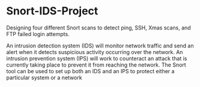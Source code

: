 # Snort-IDS-Project
Designing four different Snort scans to detect ping, SSH, Xmas scans, and FTP failed login attempts.

An intrusion detection system (IDS) will monitor network traffic and send an alert when it detects suspicious activity occurring over the network. An intrusion prevention system (IPS) will work to counteract an attack that is currently taking place to prevent it from reaching the network. The Snort tool can be used to set up both an IDS and an IPS to protect either a particular system or a network
